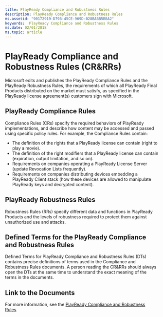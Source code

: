 ```yaml
---
title: PlayReady Compliance and Robustness Rules
description: PlayReady Compliance and Robustness Rules
ms.assetid: "90172919-D79B-45CE-969D-028BABB5BBA2"
keywords:  PlayReady Compliance and Robustness Rules
ms.date: 02/01/2018
ms.topic: article
---
```



# PlayReady Compliance and Robustness Rules (CR&RRs)

Microsoft edits and publishes the PlayReady Compliance Rules and the PlayReady Robustness Rules, the requirements of which all PlayReady Final Products distributed on the market must satisfy, as specified in the PlayReady license agreement(s) customers sign with Microsoft.


## PlayReady Compliance Rules

Compliance Rules (CRs) specify the required behaviors of PlayReady implementations, and describe how content may be accessed and passed using specific policy rules. For example, the Compliance Rules contain:

   * The definition of the rights that a PlayReady license can contain (right to play a movie).
   * The definition of the right modifiers that a PlayReady license can contain (expiration, output limitation, and so on).
   * Requirements on companies operating a PlayReady License Server (update Revocation Lists frequently).
   * Requirements on companies distributing devices embedding a PlayReady Client stack (how these devices are allowed to manipulate PlayReady keys and decrypted content).


## PlayReady Robustness Rules

Robustness Rules (RRs) specify different data and functions in PlayReady Products and the levels of robustness required to protect them against unauthorized use and attacks.


## Defined Terms for the PlayReady Compliance and Robustness Rules

Defined Terms for PlayReady Compliance and Robustness Rules (DTs) contains precise definitions of terms used in the Compliance and Robustness Rules documents. A person reading the CR&RRs should always open the DTs at the same time to understand the exact meaning of the terms in the documents.


## Link to the Documents

For more information, see the [PlayReady Compliance and Robustness Rules](https://www.microsoft.com/playready/licensing/compliance/).

